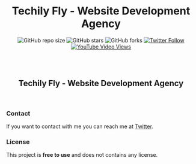 <div align="center">

<h1>Techily Fly - Website Development Agency</h1>
  
  ![GitHub repo size](https://img.shields.io/github/repo-size/techilyflyofficial)
  ![GitHub stars](https://img.shields.io/github/stars/techilyflyofficial?style=social)
  ![GitHub forks](https://img.shields.io/github/forks/techilyflyofficial?style=social)
  [![Twitter Follow](https://img.shields.io/twitter/follow/techilyflyofficial?style=social)](https://twitter.com/intent/follow?screen_name=TechilyFly)
  [![YouTube Video Views](https://img.shields.io/youtube/views/SjhiZ_ySGzA?style=social)](https://www.youtube.com/watch?v=S7x6kmiDXZ8)

  <br />
  <br />

  <h2 align="center">Techily Fly - Website Development Agency</h2>

</div>

<br />

### Contact

If you want to contact with me you can reach me at [Twitter](https://www.twitter.com/TechilyFly).

### License

This project is **free to use** and does not contains any license.
